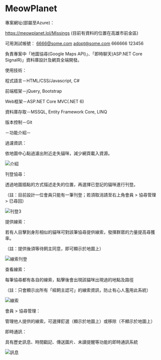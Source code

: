 # MeowPlanet

專案網址(部屬至Azure)：

https://meowplanet.lol/Missings (目前有資料的位置在高雄市前金區)

可用測試帳號：
6666@some.com        adopt@some.com
666666               123456



負責專案中「地圖協尋(Google Maps API)」、「即時聊天(ASP.NET Core SignalR)」資料庫設計及網頁全端開發。

使用技術：

程式語言－HTML/CSS/Javascript, C#

前端框架－jQuery, Bootstrap

Web框架－ASP.NET Core MVC(.NET 6)

資料庫存取－MSSQL, Entity Framework Core, LINQ

版本控制－Git

－功能介紹－

過濾資訊：

依地圖中心點過濾出附近走失貓咪，減少網頁載入資源。

![介紹](https://user-images.githubusercontent.com/103472129/183888915-261614de-2bec-4a56-a58e-98b17739f305.gif)


刊登協尋：

透過地圖插點的方式描述走失的位置，再選擇已登記的貓咪進行刊登。

（註：目前設計一位會員只能有一筆刊登；若須取消請至右上角會員 > 協尋管理 > 已尋回）

![刊登3](https://user-images.githubusercontent.com/103472129/183888066-b816bc78-de34-4c7e-932a-c3db6912f4f4.gif)


提供線索：

若有人目擊到身形相似的貓咪可對該筆協尋提供線索，發揮群眾的力量提高尋獲率。

（註：提供後須等待飼主同意，即可顯示於地圖上）

![線索刊登](https://user-images.githubusercontent.com/103472129/183889713-8f9353c2-928e-45e3-b86d-e64520b24082.gif)


查看線索：

每筆協尋都有各自的線索，點擊後會出現該貓咪出現過的地點及路徑

（註：只會顯示出所有「經飼主認可」的線索資訊，防止有心人濫用此系統）

![線索](https://user-images.githubusercontent.com/103472129/183890359-7308aac5-fd09-45db-b897-907682d4f236.gif)


會員 > 協尋管理：

管理他人提供的線索，可選擇釘選（顯示於地圖上）或移除（不顯示於地圖上）

即時通訊：

具有歷史訊息、時間戳記、傳送圖片、未讀提醒等功能的即時通訊系統

![訊息](https://user-images.githubusercontent.com/103472129/183891579-49efc521-4332-4170-aae4-9c26a99f3d7f.gif)

